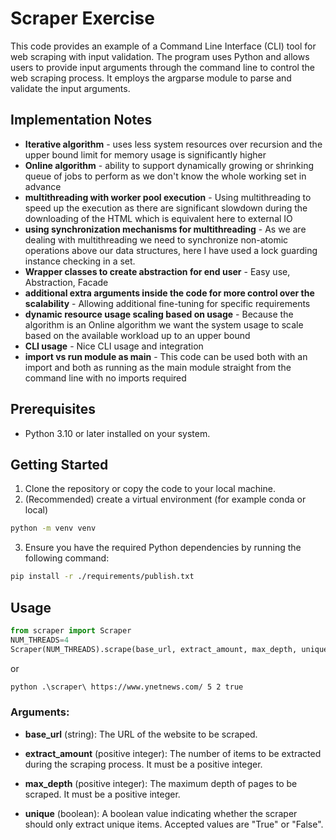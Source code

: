 # Scraper Exercise

This code provides an example of a Command Line Interface (CLI) tool for web scraping with input validation. The program uses Python and allows users to provide input arguments through the command line to control the web scraping process. It employs the argparse module to parse and validate the input arguments.
## Implementation Notes
* __Iterative algorithm__ - uses less system resources over recursion and the upper bound limit for memory usage is significantly higher
* __Online algorithm__ - ability to support dynamically growing or shrinking queue of jobs to perform as we don't know the whole working set in advance
* __multithreading with worker pool execution__ - Using multithreading to speed up the execution as there are significant slowdown during the downloading of the HTML which is equivalent here to external IO
* __using synchronization mechanisms for multithreading__ - As we are dealing with multithreading we need to synchronize non-atomic operations above our data structures, here I have used a lock guarding instance checking in a set.
* __Wrapper classes to create abstraction for end user__ - Easy use, Abstraction, Facade
* __additional extra arguments inside the code for more control over the scalability__ - Allowing additional fine-tuning for specific requirements
* __dynamic resource usage scaling based on usage__ - Because the algorithm is an Online algorithm we want the system usage to scale based on the available workload up to an upper bound
* __CLI usage__ - Nice CLI usage and integration
* __import vs run module as main__ - This code can be used both with an import and both as running as the main module straight from the command line with no imports required

## Prerequisites

- Python 3.10 or later installed on your system.

## Getting Started

1. Clone the repository or copy the code to your local machine.
2. (Recommended) create a virtual environment (for example conda or local) 
```bash 
python -m venv venv
```
3. Ensure you have the required Python dependencies by running the following command:

```bash
pip install -r ./requirements/publish.txt
```
## Usage
```python
from scraper import Scraper
NUM_THREADS=4
Scraper(NUM_THREADS).scrape(base_url, extract_amount, max_depth, unique) 
```
or
```bash
python .\scraper\ https://www.ynetnews.com/ 5 2 true 
```
### Arguments:

* __base_url__ (string): The URL of the website to be scraped.

* __extract_amount__ (positive integer): The number of items to be extracted during the scraping process. It must be a positive integer.

* __max_depth__ (positive integer): The maximum depth of pages to be scraped. It must be a positive integer.

* __unique__ (boolean): A boolean value indicating whether the scraper should only extract unique items. Accepted values are "True" or "False".
